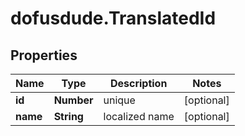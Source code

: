 # dofusdude.TranslatedId

## Properties

Name | Type | Description | Notes
------------ | ------------- | ------------- | -------------
**id** | **Number** | unique | [optional] 
**name** | **String** | localized name | [optional] 



